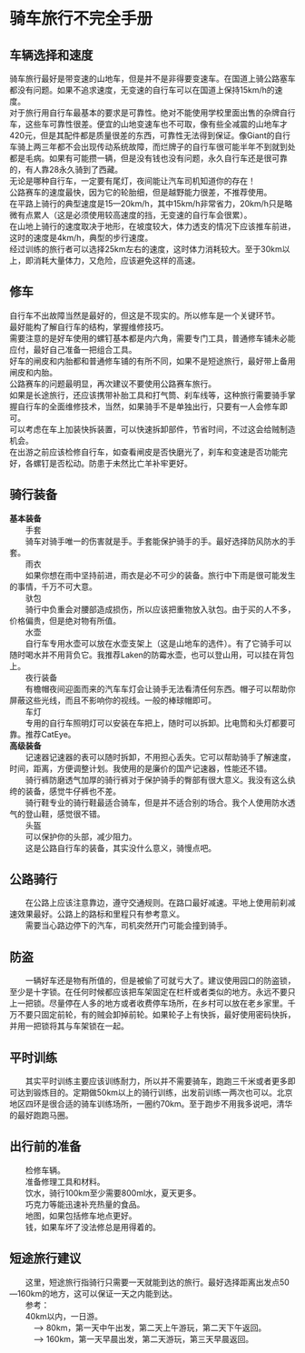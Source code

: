 # 骑车旅行不完全手册  

## 车辆选择和速度  
骑车旅行最好是带变速的山地车，但是并不是非得要变速车。在国道上骑公路塞车都没有问题。如果不追求速度，无变速的自行车可以在国道上保持15km/h的速度。  
对于旅行用自行车最基本的要求是可靠性。绝对不能使用学校里面出售的杂牌自行车，这些车可靠性很差。便宜的山地变速车也不可取，像有些全减震的山地车才420元，但是其配件都是质量很差的东西，可靠性无法得到保证。像Giant的自行车骑上两三年都不会出现传动系统故障，而烂牌子的自行车很可能半年不到就到处都是毛病。如果有可能攒一辆，但是没有钱也没有问题，永久自行车还是很可靠的，有人靠28永久骑到了西藏。  
无论是哪种自行车，一定要有尾灯，夜间能让汽车司机知道你的存在！  
公路赛车的速度最快，因为它的轮胎细，但是越野能力很差，不推荐使用。  
在平路上骑行的典型速度是15—20km/h，其中15km/h非常省力，20km/h只是略微有点累人（这是必须使用较高速度的挡，无变速的自行车会很累）。  
在山地上骑行的速度取决于地形，在坡度较大，体力透支的情况下应该推车前进，这时的速度是4km/h，典型的步行速度。  
经过训练的旅行者可以选择25km左右的速度，这时体力消耗较大。至于30km以上，即消耗大量体力，又危险，应该避免这样的高速。  

## 修车  
自行车不出故障当然是最好的，但这是不现实的。所以修车是一个关键环节。  
最好能构了解自行车的结构，掌握维修技巧。  
需要注意的是好车使用的螺钉基本都是内六角，需要专门工具，普通修车铺未必能应付，最好自己准备一把组合工具。  
好车的闸皮和内胎都和普通修车铺的有所不同，如果不是短途旅行，最好带上备用闸皮和内胎。  
公路赛车的问题最明显，再次建议不要使用公路赛车旅行。  
如果是长途旅行，还应该携带补胎工具和打气筒、刹车线等，这种旅行需要骑手掌握自行车的全面维修技术，当然，如果骑手不是单独出行，只要有一人会修车即可。  
可以考虑在车上加装快拆装置，可以快速拆卸部件，节省时间，不过这会给贼制造机会。  
在出游之前应该检修自行车，如查看闸皮是否快磨光了，刹车和变速是否功能完好，各螺钉是否松动。防患于未然比亡羊补牢更好。  

## 骑行装备  
**基本装备**  
&emsp;&emsp;手套  
&emsp;&emsp;骑车对骑手唯一的伤害就是手。手套能保护骑手的手。最好选择防风防水的手套。  
&emsp;&emsp;雨衣  
&emsp;&emsp;如果你想在雨中坚持前进，雨衣是必不可少的装备。旅行中下雨是很可能发生的事情，千万不可大意。  
&emsp;&emsp;驮包  
&emsp;&emsp;骑行中负重会对腰部造成损伤，所以应该把重物放入驮包。由于买的人不多，价格偏贵，但是绝对物有所值。  
&emsp;&emsp;水壶  
&emsp;&emsp;自行车专用水壶可以放在水壶支架上（这是山地车的选件）。有了它骑手可以随时喝水并不用背负它。我推荐Laken的防霉水壶，也可以登山用，可以挂在背包上。  
&emsp;&emsp;夜行装备  
&emsp;&emsp;有檐帽夜间迎面而来的汽车车灯会让骑手无法看清任何东西。帽子可以帮助你屏蔽这些光线，而且不影响你的视线。一般的棒球帽即可。  
&emsp;&emsp;车灯  
&emsp;&emsp;专用的自行车照明灯可以安装在车把上，随时可以拆卸。比电筒和头灯都要可靠。推荐CatEye。  
**高级装备**  
&emsp;&emsp;记速器记速器的表可以随时拆卸，不用担心丢失。它可以帮助骑手了解速度，时间，距离，方便调整计划。我使用的是廉价的国产记速器，性能还不错。  
&emsp;&emsp;骑行裤防磨透气加厚的骑行裤对于保护骑手的臀部有很大意义。我没有这么纨绔的装备，感觉牛仔裤也不差。  
&emsp;&emsp;骑行鞋专业的骑行鞋最适合骑车，但是并不适合别的场合。我个人使用防水透气的登山鞋，感觉很不错。  
&emsp;&emsp;头盔  
&emsp;&emsp;可以保护你的头部，减少阻力。  
&emsp;&emsp;这是公路自行车的装备，其实没什么意义，骑慢点吧。  

## 公路骑行  
&emsp;&emsp;在公路上应该注意靠边，遵守交通规则。在路口最好减速。平地上使用前刹减速效果最好。公路上的路标和里程只有参考意义。  
&emsp;&emsp;需要当心路边停下的汽车，司机突然开门可能会撞到骑手。  

## 防盗  
&emsp;&emsp;一辆好车还是物有所值的，但是被偷了可就亏大了。建议使用园口的防盗锁，至少是十字锁。在任何时候都应该把车架固定在栏杆或者类似的地方。永远不要只上一把锁。尽量停在人多的地方或者收费停车场所，在乡村可以放在老乡家里。千万不要只固定前轮，有的贼会卸掉前轮。如果轮子上有快拆，最好使用密码快拆，并用一把锁将其与车架锁在一起。  

## 平时训练  
&emsp;&emsp;其实平时训练主要应该训练耐力，所以并不需要骑车，跑跑三千米或者更多即可达到锻炼目的。定期做50km以上的骑行训练，出发前训练一两次也可以。北京地区四环是很合适的骑车训练场所，一圈约70km。至于跑步不用我多说吧，清华的最好跑跑马圈。  

## 出行前的准备  
&emsp;&emsp;检修车辆。  
&emsp;&emsp;准备修理工具和材料。  
&emsp;&emsp;饮水，骑行100km至少需要800ml水，夏天更多。  
&emsp;&emsp;巧克力等能迅速补充热量的食品。  
&emsp;&emsp;地图，如果包括修车地点更好。  
&emsp;&emsp;钱，如果车坏了没法修总是用得着的。  

## 短途旅行建议  
&emsp;&emsp;这里，短途旅行指骑行只需要一天就能到达的旅行。最好选择距离出发点50—160km的地方，这可以保证一天之内能到达。  
&emsp;&emsp;参考：  
&emsp;&emsp;40km以内，一日游。  
&emsp;&emsp;　–> 80km，第一天中午出发，第二天上午游玩，第二天下午返回。  
&emsp;&emsp;　–> 160km，第一天早晨出发，第二天游玩，第三天早晨返回。  
